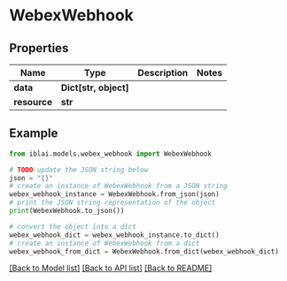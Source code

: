 # WebexWebhook


## Properties

Name | Type | Description | Notes
------------ | ------------- | ------------- | -------------
**data** | **Dict[str, object]** |  | 
**resource** | **str** |  | 

## Example

```python
from iblai.models.webex_webhook import WebexWebhook

# TODO update the JSON string below
json = "{}"
# create an instance of WebexWebhook from a JSON string
webex_webhook_instance = WebexWebhook.from_json(json)
# print the JSON string representation of the object
print(WebexWebhook.to_json())

# convert the object into a dict
webex_webhook_dict = webex_webhook_instance.to_dict()
# create an instance of WebexWebhook from a dict
webex_webhook_from_dict = WebexWebhook.from_dict(webex_webhook_dict)
```
[[Back to Model list]](../README.md#documentation-for-models) [[Back to API list]](../README.md#documentation-for-api-endpoints) [[Back to README]](../README.md)


